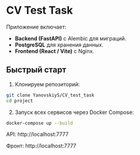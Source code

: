 # CV Test Task

Приложение включает:

- **Backend (FastAPI)** с Alembic для миграций.
- **PostgreSQL** для хранения данных.
- **Frontend (React / Vite)** с Nginx.

## Быстрый старт

1. Клонируем репозиторий:

```bash
git clone YanovskiyS/CV_test_task
cd project
```
2. Запуск всех сервисов через Docker Compose:
```bash
docker-compose up --build
```

API: http://localhost:7777

Фронт: http://localhost:7777


